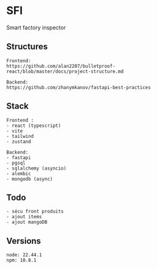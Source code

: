# SFI
Smart factory inspector

## Structures
```
Frontend:
https://github.com/alan2207/bulletproof-react/blob/master/docs/project-structure.md

Backend:
https://github.com/zhanymkanov/fastapi-best-practices
```

## Stack
```
Frontend :
- react (typescript)
- vite
- tailwind
- zustand

Backend:
- fastapi
- pgsql
- sqlalchemy (asyncio)
- alembic
- mongodb (async)
```

## Todo
``` 
- sécu front produits
- ajout items
- ajout mangoDB
```

## Versions
```
node: 22.44.1
npm: 10.8.1
```